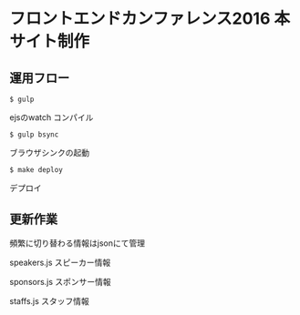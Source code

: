 # フロントエンドカンファレンス2016 本サイト制作

## 運用フロー

````
$ gulp
````

ejsのwatch コンパイル

````
$ gulp bsync
````

ブラウザシンクの起動

````
$ make deploy
````

デプロイ

## 更新作業

頻繁に切り替わる情報はjsonにて管理

speakers.js スピーカー情報

sponsors.js スポンサー情報

staffs.js スタッフ情報